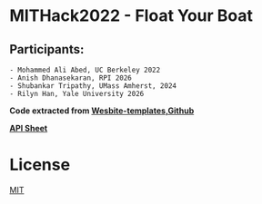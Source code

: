# MITHack2022 - Float Your Boat

## Participants:

    - Mohammed Ali Abed, UC Berkeley 2022
    - Anish Dhanasekaran, RPI 2026
    - Shubankar Tripathy, UMass Amherst, 2024
    - Rilyn Han, Yale University 2026

**Code extracted from [Wesbite-templates,Github](https://github.com/website-templates)**

**[API Sheet](https://docs.google.com/spreadsheets/d/14RVFLIlBMjXGlsmphcRhZrhfhNaO1xIuBQHudl115H8/edit?usp=sharing)**

# License

[MIT](https://github.com/website-templates/design-studio_one-page-template/blob/master/LICENSE.md)
